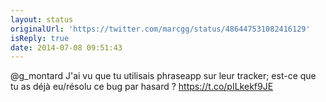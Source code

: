 ```yaml
---
layout: status
originalUrl: 'https://twitter.com/marcgg/status/486447531082416129'
isReply: true
date: 2014-07-08 09:51:43
---
```


@g_montard J'ai vu que tu utilisais phraseapp sur leur tracker; est-ce que tu as déjà eu/résolu ce bug par hasard ? https://t.co/pILkekf9JE
